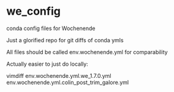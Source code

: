 # we_config
conda config files for Wochenende


Just a glorified repo for git diffs of conda ymls

All files should be called 
env.wochenende.yml
for comparability

Actually easier to just do locally:

vimdiff env.wochenende.yml.we_1.7.0.yml env.wochenende.yml.colin_post_trim_galore.yml
